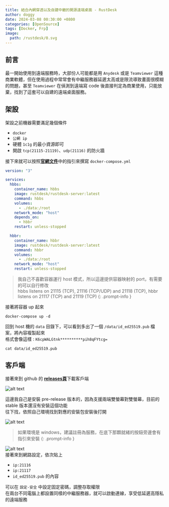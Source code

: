 ```yaml
---
title: 結合內網穿透以及自建中繼的開源遠端桌面 - RustDesk
author: doggy
date: 2024-03-08 00:30:00 +0800
categories: [OpenSource]
tags: [Docker, Frp]
image:
  path: /rustdesk/0.svg
---
```


## 前言

最一開始使用到遠端服務時，大部份人可能都是用 `Anydesk` 或是 `Teamviewer` 這種商業軟體，但在使用過程中常常會有中繼服務器延遲太高或是限流導致畫面很模糊的問題，甚至 `Teamviewer` 在偵測到遠端寫 code 後直接判定為商業使用，只能放棄，找到了這套可以自建的遠端桌面服務。

## 架設

架設之前機器需要滿足幾個條件

- `docker`
- `公網 ip`
- 硬體 `1c1g` 的最小資源即可
- 開啟 `tcp(21115-21119)`、`udp(21116)` 的防火牆

接下來就可以按照[**官網文件**][1]中的指引來撰寫 `docker-compose.yml`

```yaml
version: "3"

services:
  hbbs:
    container_name: hbbs
    image: rustdesk/rustdesk-server:latest
    command: hbbs
    volumes:
      - ./data:/root
    network_mode: "host"
    depends_on:
      - hbbr
    restart: unless-stopped

  hbbr:
    container_name: hbbr
    image: rustdesk/rustdesk-server:latest
    command: hbbr
    volumes:
      - ./data:/root
    network_mode: "host"
    restart: unless-stopped
```
> 我自己不喜歡容器運行 host 模式，所以這邊提供容器映射的 port，有需要的可以自行修改  
> hbbs listens on 21115 (TCP), 21116 (TCP/UDP) and 21118 (TCP), hbbr listens on 21117 (TCP) and 21119 (TCP)
{: .prompt-info }

接著將容器 up 起來
```console
docker-compose up -d
```

回到 host 機的 `data` 目錄下，可以看到多出了一個 `/data/id_ed25519.pub` 檔案，將內容複製起來  
格式會像這樣 : `K6cpWALGtnk**********pih8qFYtcg=`
```console
cat data/id_ed25519.pub
```

## 客戶端

接著來到 github 的 [**releases頁**][2]下載客戶端

![alt text](/rustdesk/1.png)  

這邊我自己是安裝 pre-release 版本的，因為支援兩端雙螢幕對雙螢幕，目前的 stable 版本還沒有安裝這個功能  
往下找，依照自己環境找到對應的安裝包安裝後打開

![alt text](/rustdesk/2.png)  
> 如果環境是 windows，建議註冊為服務，在底下那顆就緒的按鈕旁邊會有指引來安裝
{: .prompt-info }

![alt text](/rustdesk/3.png)  
接著來到網路設定，依次貼上
- `ip:21116`
- `ip:21117`
- `id_ed25519.pub` 的內容

可以在 `設定-安全` 中設定固定密碼，調整存取權限  
在兩台不同電腦上都設置同樣的中繼服務器，就可以啟動連線，享受低延遲高隱私的遠端服務  



[1]: https://rustdesk.com/docs/en/self-host/rustdesk-server-oss/docker/
[2]: https://github.com/rustdesk/rustdesk/releases
